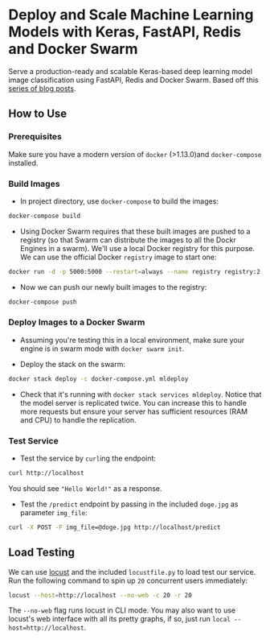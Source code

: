 # Deploy and Scale Machine Learning Models with Keras, FastAPI, Redis and Docker Swarm
Serve a production-ready and scalable Keras-based deep learning model image classification using FastAPI, Redis and Docker Swarm. Based off this [series of blog posts](https://www.pyimagesearch.com/2018/02/05/deep-learning-production-keras-redis-flask-apache/).

## How to Use

### Prerequisites
Make sure you have a modern version of `docker` (>1.13.0)and `docker-compose` installed.

### Build Images
* In project directory, use `docker-compose` to build the images:

```bash
docker-compose build
```

* Using Docker Swarm requires that these built images are pushed to a registry (so that Swarm can distribute the images to all the Dockr Engines in a swarm). We'll use a local Docker registry for this purpose. We can use the official Docker `registry` image to start one:

```bash
docker run -d -p 5000:5000 --restart=always --name registry registry:2
```

* Now we can push our newly built images to the registry:

```bash
docker-compose push
```

### Deploy Images to a Docker Swarm
* Assuming you're testing this in a local environment, make sure your engine is in swarm mode with `docker swarm init`.

* Deploy the stack on the swarm:

```bash
docker stack deploy -c docker-compose.yml mldeploy
```

* Check that it's running with `docker stack services mldeploy`. Notice that the model server is replicated twice. You can increase this to handle more requests but ensure your server has sufficient resources (RAM and CPU) to handle the replication.


### Test Service
* Test the service by `curl`ing the endpoint:

```bash
curl http://localhost
```

You should see `"Hello World!"` as a response.

* Test the `/predict` endpoint by passing in the included `doge.jpg` as parameter `img_file`:

```bash
curl -X POST -F img_file=@doge.jpg http://localhost/predict
```

## Load Testing
We can use [locust](https://locust.io) and the included `locustfile.py` to load test our service. Run the following command to spin up `20` concurrent users immediately:

```bash
locust --host=http://localhost --no-web -c 20 -r 20
```

The `--no-web` flag runs locust in CLI mode. You may also want to use locust's web interface with all its pretty graphs, if so, just run `local --host=http://localhost`.
